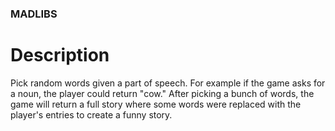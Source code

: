 ### MADLIBS

# Description
Pick random words given a part of speech. For example if the game asks for a noun, the player could return "cow." 
After picking a bunch of words, the game will return a full story where some words were replaced with the player's entries to create a funny story.

